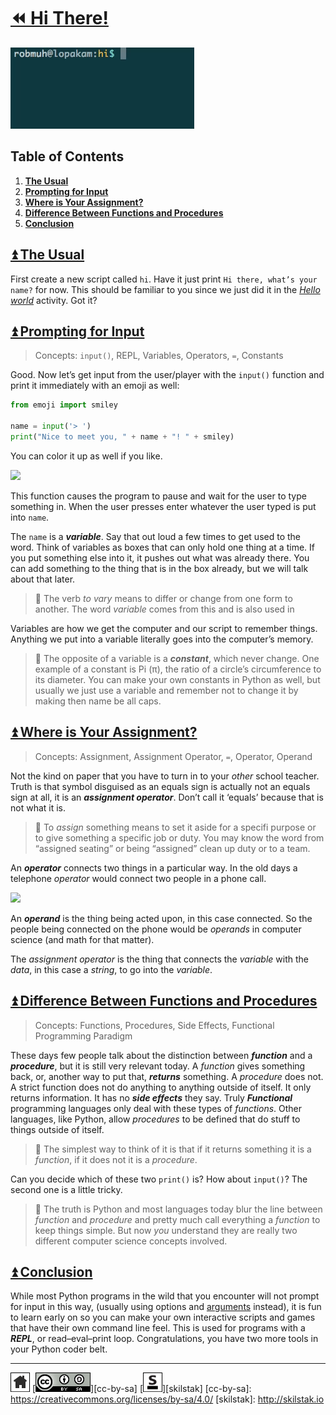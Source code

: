 # [⏪ Hi There!](/README.md)

![](/assets/hi.gif)

## Table of Contents

1. [**The Usual**](#user-content--the-usual)
2. [**Prompting for Input**](#user-content--prompting-for-input)
3. [**Where is Your Assignment?**](#user-content--where-is-your-assignment)
4. [**Difference Between Functions and Procedures**](#user-content--difference-between-functions-and-procedures)
5. [**Conclusion**](#user-content--conclusion)

## [⏫ The Usual](#)

First create a new script called `hi`. Have it just print `Hi there,
what’s your name?` for now. This should be familiar to you since
we just did it in the [*Hello world*](/assets/hello/README.md)
activity. Got it?

## [⏫ Prompting for Input](#)

> Concepts: `input()`, REPL, Variables, Operators, `=`, Constants

Good. Now let’s get input from the user/player with the `input()`
function and print it immediately with an emoji as well:

```python
from emoji import smiley

name = input('> ')
print("Nice to meet you, " + name + "! " + smiley)
```

You can color it up as well if you like.

![](/assets/input.gif)

This function causes the program to pause and wait for the user to
type something in. When the user presses enter whatever the user
typed is put into `name`.


The `name` is a ***variable***. Say that out loud a few times to
get used to the word. Think of variables as boxes that can only
hold one thing at a time. If you put something else into it, it
pushes out what was already there.  You can add something to the
thing that is in the box already, but we will talk about that later.

> 💬 The verb *to vary* means to differ or change from one form to
> another. The word *variable* comes from this and is also used in

Variables are how we get the computer and our script to remember
things. Anything we put into a variable literally goes into the
computer’s memory. 

> 💬 The opposite of a variable is a ***constant***, which never change.
> One example of a constant is Pi (π), the ratio of a circle’s
> circumference to its diameter. You can make your own constants
> in Python as well, but usually we just use a variable and remember
> not to change it by making then name be all caps.

## [⏫ Where is Your Assignment?](#)

> Concepts: Assignment, Assignment Operator, `=`, Operator, Operand

Not the kind on paper that you have to turn in to your *other*
school teacher. Truth is that symbol disguised as an equals sign
is actually not an equals sign at all, it is an ***assignment
operator***. Don’t call it ‘equals’ because that is not what it is. 

> 💬 To *assign* something means to set it aside for a specifi
> purpose or to give something a specific job or duty. You
> may know the word from “assigned seating” or being “assigned”
> clean up duty or to a team.

An ***operator*** connects two things in a particular way. In the
old days a telephone *operator* would connect two people in a phone
call. 

![](/assets/phone-operator.png)

An ***operand*** is the thing being acted upon, in this case
connected. So the people being connected on the phone would be
*operands* in computer science (and math for that matter).

The *assignment operator* is the thing that connects the *variable*
with the *data*, in this case a *string*, to go into the *variable*.

## [⏫ Difference Between Functions and Procedures](#)

> Concepts: Functions, Procedures, Side Effects, Functional
> Programming Paradigm 

These days few people talk about the distinction between ***function***
and a ***procedure***, but it is still very relevant today. A
*function* gives something back, or, another way to put that,
***returns*** something. A *procedure* does not. A strict function
does not do anything to anything outside of itself. It only returns
information. It has no ***side effects*** they say. Truly
***Functional*** programming languages only deal with these types
of *functions*. Other languages, like Python, allow *procedures*
to be defined that do stuff to things outside of itself.

> 💬 The simplest way to think of it is that if it returns something
> it is a *function*, if it does not it is a *procedure*.

Can you decide which of these two `print()` is? How about `input()`?
The second one is a little tricky.

> 💬 The truth is Python and most languages today blur the line between
> *function* and *procedure* and pretty much call everything a *function*
> to keep things simple. But now *you* understand they are really two
> different computer science concepts involved.

## [⏫ Conclusion](#)

While most Python programs in the wild that you encounter will not
prompt for input in this way, (usually using options and [arguments][]
instead), it is fun to learn early on so you can
make your own interactive scripts and games that have their own
command line feel. This is used for programs with a ***REPL***, or 
read–eval–print loop. Congratulations, you have two more tools in your
Python coder belt.

[arguments]: /arrrgs/README.md

---
[![home](/assets/home-bw.png)](/README.md)
[![cc-by-sa](/assets/cc-by-sa.png)][cc-by-sa]
[![skilstak](/assets/skilstak-logo-bw.png)][skilstak]
[cc-by-sa]: https://creativecommons.org/licenses/by-sa/4.0/
[skilstak]: http://skilstak.io

